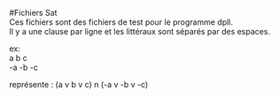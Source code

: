 #Fichiers Sat  
Ces fichiers sont des fichiers de test pour le programme dpll.  
Il y a une clause par ligne et les littéraux sont séparés par des espaces.  
  
ex:  
a b c   
-a -b -c  
  
représente : (a v b v c) n (-a v -b v -c)
